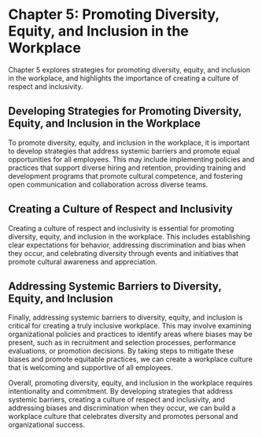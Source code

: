 Chapter 5: Promoting Diversity, Equity, and Inclusion in the Workplace
==============================================================

Chapter 5 explores strategies for promoting diversity, equity, and inclusion in the workplace, and highlights the importance of creating a culture of respect and inclusivity.

Developing Strategies for Promoting Diversity, Equity, and Inclusion in the Workplace
-------------------------------------------------------------------------------------

To promote diversity, equity, and inclusion in the workplace, it is important to develop strategies that address systemic barriers and promote equal opportunities for all employees. This may include implementing policies and practices that support diverse hiring and retention, providing training and development programs that promote cultural competence, and fostering open communication and collaboration across diverse teams.

Creating a Culture of Respect and Inclusivity
---------------------------------------------

Creating a culture of respect and inclusivity is essential for promoting diversity, equity, and inclusion in the workplace. This includes establishing clear expectations for behavior, addressing discrimination and bias when they occur, and celebrating diversity through events and initiatives that promote cultural awareness and appreciation.

Addressing Systemic Barriers to Diversity, Equity, and Inclusion
----------------------------------------------------------------

Finally, addressing systemic barriers to diversity, equity, and inclusion is critical for creating a truly inclusive workplace. This may involve examining organizational policies and practices to identify areas where biases may be present, such as in recruitment and selection processes, performance evaluations, or promotion decisions. By taking steps to mitigate these biases and promote equitable practices, we can create a workplace culture that is welcoming and supportive of all employees.

Overall, promoting diversity, equity, and inclusion in the workplace requires intentionality and commitment. By developing strategies that address systemic barriers, creating a culture of respect and inclusivity, and addressing biases and discrimination when they occur, we can build a workplace culture that celebrates diversity and promotes personal and organizational success.
